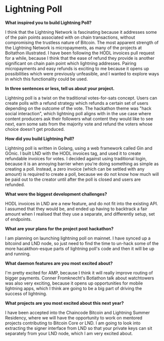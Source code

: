 # Lightning Poll

**What inspired you to build Lightning Poll?**  
  
I think that the Lightning Network is fascinating because it addresses some of the pain points associated with on chain transactions, without compromising the trustless nature of Bitcoin. The most apparent strength of the Lightning Network is micropayments, as many of the projects at Boltathon illustrated. I have been following the HODL invoices pull request for a while, because I think that the ease of refund they provide is another significant on chain pain point which lightning addresses. Pairing micropayments and easy refunds is exciting to me because it opens up possibilities which were previously unfeasible, and I wanted to explore ways in which this functionality could be used.   
  
**In three sentences or less, tell us about your project.**  
  
Lightning poll is a twist on the traditional votes-for-sats concept. Users can create polls with a refund strategy which refunds a certain set of users depending on the outcome of the vote. The hackathon theme was "hack social interaction", which lightning poll aligns with in the use case where content producers ask their followers what content they would like to see next, earn some sats from the majority vote and refund the voters whose choice doesn't get produced.   
  
**How did you build Lightning Poll?**   
  
Lightning poll is written in Golang, using a web framework called Gin and GOnic. I built LND with the HODL invoices tag, and used it to create refundable invoices for votes. I decided against using traditional login, because it is an annoying barrier when you're doing something as simple as creating a poll. Instead, a zero invoice \(which can be settled with any amount\) is required to create a poll, because we do not know how much will be paid out to the creator until after the poll is closed and users are refunded.  
  
**What were the biggest development challenges?**  
  
HODL invoices in LND are a new feature, and do not fit into the existing API. I assumed that they would be, and ended up having to backtrack a fair amount when I realised that they use a separate, and differently setup, set of endpoints.   
  
**What are your plans for the project post hackathon?**  
  
I am planning on launching lightning poll on mainnet. I have synced up a bitcoind and LND node, so just need to find the time to un-hack some of the more hacakthon-esque parts of lightning poll's code and then it will be up and running.   
  
**What daemon features are you most excited about?**  
  
I'm pretty excited for AMP, because I think it will really improve routing of bigger payments. Conner Fromknecht's Botlathon talk about watchtowers was also very exciting, because it opens up opportunities for mobile lightning apps, which I think are going to be a big part of driving the success of lightning.   
  
**What projects are you most excited about this next year?**  
  
I have been accepted into the Chaincode Bitcoin and Lightning Summer Residency, where we will have the opportunity to work on mentored projects contributing to Bitcoin Core or LND. I am going to look into extracting the signer interface from LND so that your private keys can sit separately from your LND node, which I am very excited about. 

